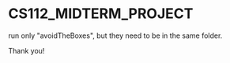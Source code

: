 # CS112_MIDTERM_PROJECT

run only "avoidTheBoxes", but they need to be in the same folder.

Thank you!

